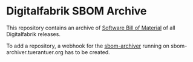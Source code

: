 # Digitalfabrik SBOM Archive
This repository contains an archive of [Software Bill of Material](https://en.wikipedia.org/wiki/Software_supply_chain) of all Digitalfabrik releases.

To add a repository, a webhook for the [sbom-archiver](https://github.com/digitalfabrik/sbom-archiver) running on sbom-archiver.tuerantuer.org has to be created.

